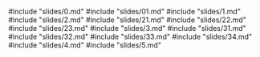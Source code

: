 #include "slides/0.md"
#include "slides/01.md"
#include "slides/1.md"
#include "slides/2.md"
#include "slides/21.md"
#include "slides/22.md"
#include "slides/23.md"
#include "slides/3.md"
#include "slides/31.md"
#include "slides/32.md"
#include "slides/33.md"
#include "slides/34.md"
#include "slides/4.md"
#include "slides/5.md"
